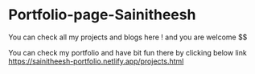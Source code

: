 # Portfolio-page-Sainitheesh
You can check all my projects and blogs here ! and you are welcome $$

You can check my portfolio and have bit fun there by clicking below link   
https://sainitheesh-portfolio.netlify.app/projects.html
